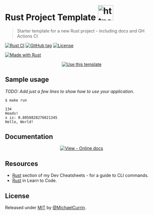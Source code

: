 # Rust Project Template <a href="https://rustacean.net/"><img src="https://rustacean.net/assets/rustacean-orig-noshadow.svg" alt="https://rustacean.net/assets/rustacean-orig-noshadow.svg" width="50" /></a>
> Starter template for a new Rust project - including docs and GH Actions CI

<!-- Badges generated with https://michaelcurrin.github.io/badge-generator/ -->

[![Rust CI](https://github.com/MichaelCurrin/rust-project-template/workflows/Rust%20CI/badge.svg)](https://github.com/MichaelCurrin/rust-project-template/actions?query=workflow:"Rust+CI")
[![GitHub tag](https://img.shields.io/github/tag/MichaelCurrin/rust-project-template?include_prereleases=&sort=semver)](https://github.com/MichaelCurrin/rust-project-template/releases/)
[![License](https://img.shields.io/badge/License-MIT-blue)](#license)

[![Made with Rust](https://img.shields.io/badge/Rust-1-blue?logo=rust&logoColor=white)](https://www.rust-lang.org/)


<div align="center">

<!-- TODO: Remove the template badge in your copy. -->
[![Use this template](https://img.shields.io/badge/Generate-Use_this_template-2ea44f?style=for-the-badge&logo=github)](https://github.com/MichaelCurrin/rust-project-template/generate)

</div>


## Sample usage

_TODO: Add just a few lines to show how to use your application._

```sh
$ make run
```
```
134
Heads!
x is: 0.8058828276021345
Hello, World!
```


## Documentation

<div align="center">

[![View - Online docs](https://img.shields.io/badge/View-Online_docs-blue?style=for-the-badge)](https://michaelcurrin.github.io/rust-project-template/)

</div>


## Resources

- [Rust](https://michaelcurrin.github.io/dev-cheatsheets/cheatsheets/rust/) section of my Dev Cheatsheets - for a guide to CLI commands.
- [Rust](https://github.com/MichaelCurrin/learn-to-code/blob/master/en/topics/scripting_languages/Rust/README.md) in Learn to Code.



## License

Released under [MIT](/LICENSE) by [@MichaelCurrin](https://github.com/MichaelCurrin).
